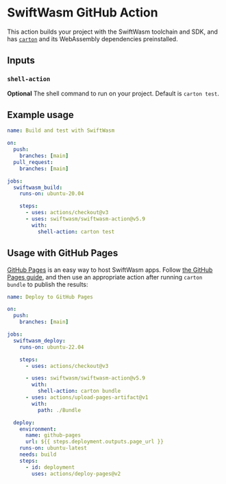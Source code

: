 # SwiftWasm GitHub Action

This action builds your project with the SwiftWasm toolchain and SDK, and has [`carton`](https://carton.dev) and its WebAssembly dependencies preinstalled.

## Inputs

### `shell-action`

**Optional** The shell command to run on your project. Default is `carton test`.

## Example usage

```yml
name: Build and test with SwiftWasm

on:
  push:
    branches: [main]
  pull_request:
    branches: [main]

jobs:
  swiftwasm_build:
    runs-on: ubuntu-20.04

    steps:
      - uses: actions/checkout@v3
      - uses: swiftwasm/swiftwasm-action@v5.9
        with:
          shell-action: carton test
```

## Usage with GitHub Pages

[GitHub Pages](https://pages.github.com/) is an easy way to host SwiftWasm apps. Follow [the GitHub Pages guide](https://guides.github.com/features/pages/), and then use an appropriate action after running `carton bundle` to publish the results:

```yaml
name: Deploy to GitHub Pages

on:
  push:
    branches: [main]

jobs:
  swiftwasm_deploy:
    runs-on: ubuntu-22.04

    steps:
      - uses: actions/checkout@v3

      - uses: swiftwasm/swiftwasm-action@v5.9
        with:
          shell-action: carton bundle
      - uses: actions/upload-pages-artifact@v1
        with:
          path: ./Bundle

  deploy:
    environment:
      name: github-pages
      url: ${{ steps.deployment.outputs.page_url }}
    runs-on: ubuntu-latest
    needs: build
    steps:
      - id: deployment
        uses: actions/deploy-pages@v2
```
